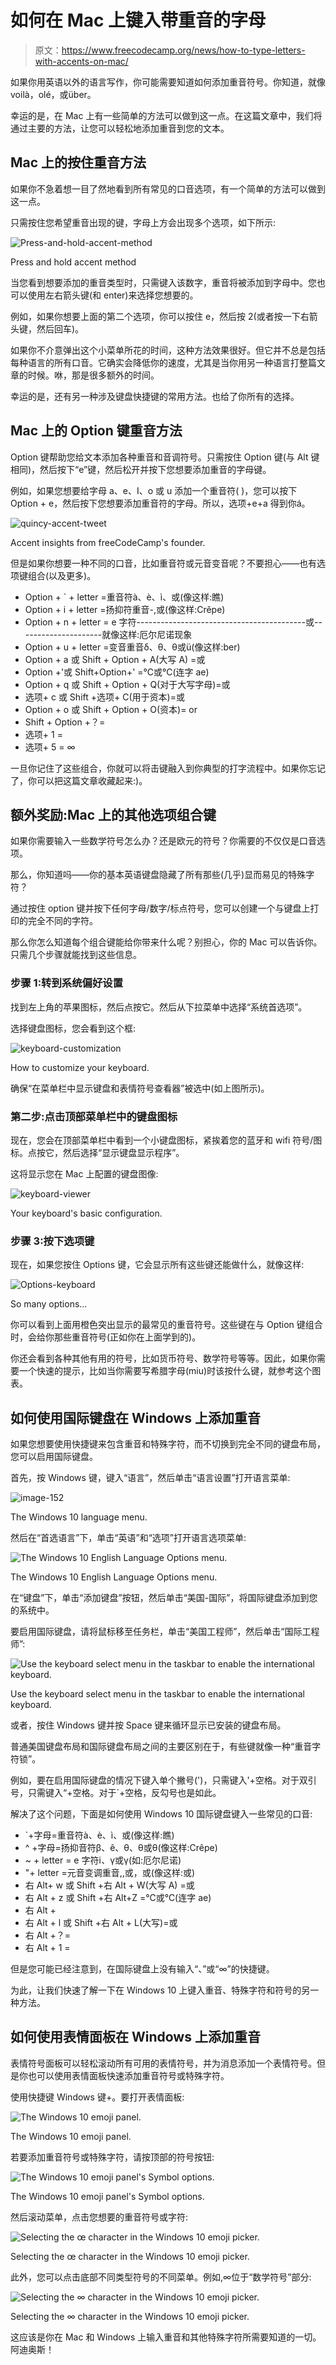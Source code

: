 # 如何在 Mac 上键入带重音的字母

> 原文：<https://www.freecodecamp.org/news/how-to-type-letters-with-accents-on-mac/>

如果你用英语以外的语言写作，你可能需要知道如何添加重音符号。你知道，就像 voilà，olé，或über。

幸运的是，在 Mac 上有一些简单的方法可以做到这一点。在这篇文章中，我们将通过主要的方法，让您可以轻松地添加重音到您的文本。

## Mac 上的按住重音方法

如果你不急着想一目了然地看到所有常见的口音选项，有一个简单的方法可以做到这一点。

只需按住您希望重音出现的键，字母上方会出现多个选项，如下所示:

![Press-and-hold-accent-method](img/30483eb5242425098dbf6d8fc94b0eb9.png)

Press and hold accent method

当您看到想要添加的重音类型时，只需键入该数字，重音将被添加到字母中。您也可以使用左右箭头键(和 enter)来选择您想要的。

例如，如果你想要上面的第二个选项，你可以按住 e，然后按 2(或者按一下右箭头键，然后回车)。

如果你不介意弹出这个小菜单所花的时间，这种方法效果很好。但它并不总是包括每种语言的所有口音。它确实会降低你的速度，尤其是当你用另一种语言打整篇文章的时候。咻，那是很多额外的时间。

幸运的是，还有另一种涉及键盘快捷键的常用方法。也给了你所有的选择。

## Mac 上的 Option 键重音方法

Option 键帮助您给文本添加各种重音和音调符号。只需按住 Option 键(与 Alt 键相同)，然后按下“e”键，然后松开并按下您想要添加重音的字母键。

例如，如果您想要给字母 a、e、I、o 或 u 添加一个重音符( )，您可以按下 Option + e，然后按下您想要添加重音符的字母。所以，选项+e+a 得到你á。

![quincy-accent-tweet](img/0dad676434ad736afb488b24b54b4e54.png)

Accent insights from freeCodeCamp's founder.

但是如果你想要一种不同的口音，比如重音符或元音变音呢？不要担心——也有选项键组合(以及更多)。

*   Option + ` + letter =重音符à、è、ì、或(像这样:瞧)
*   Option + i + letter =扬抑符重音-,或(像这样:Crêpe)
*   Option + n + letter = e 字符------------------------------------------或---------------------就像这样:厄尔尼诺现象
*   Option + u + letter =变音重音δ、θ、θ或ü(像这样:ber)
*   Option + a 或 Shift + Option + A(大写 A) =或
*   Option +'或 Shift+Option+' =℃或℃(连字 ae)
*   Option + q 或 Shift + Option + Q(对于大写字母)=或
*   选项+ c 或 Shift +选项+ C(用于资本)=或
*   Option + o 或 Shift + Option + O(资本)= or
*   Shift + Option +？=
*   选项+ 1 =
*   选项+ 5 = ∞

一旦你记住了这些组合，你就可以将击键融入到你典型的打字流程中。如果你忘记了，你可以把这篇文章收藏起来:)。

## 额外奖励:Mac 上的其他选项组合键

如果你需要输入一些数学符号怎么办？还是欧元的符号？你需要的不仅仅是口音选项。

那么，你知道吗——你的基本英语键盘隐藏了所有那些(几乎)显而易见的特殊字符？

通过按住 option 键并按下任何字母/数字/标点符号，您可以创建一个与键盘上打印的完全不同的字符。

那么你怎么知道每个组合键能给你带来什么呢？别担心，你的 Mac 可以告诉你。只需几个步骤就能找到这些信息。

### 步骤 1:转到系统偏好设置

找到左上角的苹果图标，然后点按它。然后从下拉菜单中选择“系统首选项”。

选择键盘图标，您会看到这个框:

![keyboard-customization](img/cbd05af34bb89327d24155e491317c29.png)

How to customize your keyboard.

确保“在菜单栏中显示键盘和表情符号查看器”被选中(如上图所示)。

### 第二步:点击顶部菜单栏中的键盘图标

现在，您会在顶部菜单栏中看到一个小键盘图标，紧挨着您的蓝牙和 wifi 符号/图标。点按它，然后选择“显示键盘显示程序”。

这将显示您在 Mac 上配置的键盘图像:

![keyboard-viewer](img/fc366c1c004abc0f34ac0b3c7abf033e.png)

Your keyboard's basic configuration.

### 步骤 3:按下选项键

现在，如果您按住 Options 键，它会显示所有这些键还能做什么，就像这样:

![Options-keyboard](img/15f45cf88b6277d83425ba140c9704dc.png)

So many options...

你可以看到上面用橙色突出显示的最常见的重音符号。这些键在与 Option 键组合时，会给你那些重音符号(正如你在上面学到的)。

你还会看到各种其他有用的符号，比如货币符号、数学符号等等。因此，如果你需要一个快速的提示，比如当你需要写希腊字母(miu)时该按什么键，就参考这个图表。

## 如何使用国际键盘在 Windows 上添加重音

如果您想要使用快捷键来包含重音和特殊字符，而不切换到完全不同的键盘布局，您可以启用国际键盘。

首先，按 Windows 键，键入“语言”，然后单击“语言设置”打开语言菜单:

![image-152](img/5d6950f4c941867980b8f4ef420dd4a5.png)

The Windows 10 language menu.

然后在“首选语言”下，单击“英语”和“选项”打开语言选项菜单:

![The Windows 10 English Language Options menu.](img/a33caf218350625ca8aa91643eee4998.png)

The Windows 10 English Language Options menu.

在“键盘”下，单击“添加键盘”按钮，然后单击“美国-国际”，将国际键盘添加到您的系统中。

要启用国际键盘，请将鼠标移至任务栏，单击“美国工程师”，然后单击“国际工程师”:

![Use the keyboard select menu in the taskbar to enable the international keyboard.](img/faf09719d0cd97bf285e9f9a75703b27.png)

Use the keyboard select menu in the taskbar to enable the international keyboard.

或者，按住 Windows 键并按 Space 键来循环显示已安装的键盘布局。

普通美国键盘布局和国际键盘布局之间的主要区别在于，有些键就像一种“重音字符锁”。

例如，要在启用国际键盘的情况下键入单个撇号(')，只需键入'+空格。对于双引号，只需键入“+空格。对于`+空格，反勾号也是如此。

解决了这个问题，下面是如何使用 Windows 10 国际键盘键入一些常见的口音:

*   `+字母=重音符à、è、ì、或(像这样:瞧)
*   ^ +字母=扬抑音符β、ê、θ、θ或θ(像这样:Crêpe)
*   ~ + letter = e 字符ⅰ、γ或γ(如:厄尔尼诺)
*   "+ letter =元音变调重音,,或，或(像这样:或)
*   右 Alt+ w 或 Shift +右 Alt + W(大写 A) =或
*   右 Alt + z 或 Shift +右 Alt+Z =℃或℃(连字 ae)
*   右 Alt +
*   右 Alt + l 或 Shift +右 Alt + L(大写)=或
*   右 Alt +？=
*   右 Alt + 1 =

但是您可能已经注意到，在国际键盘上没有输入“、”或“∞”的快捷键。

为此，让我们快速了解一下在 Windows 10 上键入重音、特殊字符和符号的另一种方法。

## 如何使用表情面板在 Windows 上添加重音

表情符号面板可以轻松滚动所有可用的表情符号，并为消息添加一个表情符号。但是你也可以使用表情面板快速添加重音符号或特殊字符。

使用快捷键 Windows 键+。要打开表情面板:

![The Windows 10 emoji panel.](img/072cbe39e6a682e7c57e3a75e169537e.png)

The Windows 10 emoji panel.

若要添加重音符号或特殊字符，请按顶部的符号按钮:

![The Windows 10 emoji panel's Symbol options.](img/7f9fd044867cbb2e540de570b70ecda0.png)

The Windows 10 emoji panel's Symbol options.

然后滚动菜单，点击您想要的重音符号或字符:

![Selecting the œ character in the Windows 10 emoji picker.](img/4b02df1687906d321270225cadb44e5d.png)

Selecting the œ character in the Windows 10 emoji picker.

此外，您可以点击底部不同类型符号的不同菜单。例如,∞位于“数学符号”部分:

![Selecting the ∞ character in the Windows 10 emoji picker.](img/450ceb9927a95631ad6f18f0fce099d5.png)

Selecting the ∞ character in the Windows 10 emoji picker.

这应该是你在 Mac 和 Windows 上输入重音和其他特殊字符所需要知道的一切。阿迪奥斯！
